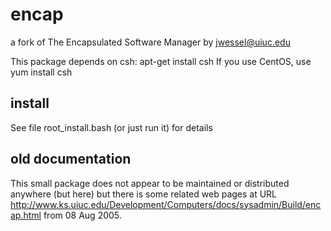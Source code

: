 # encap
a fork of The Encapsulated Software Manager by jwessel@uiuc.edu

This package depends on csh: apt-get install csh
If you use CentOS, use yum install csh

## install
See file root_install.bash (or just run it) for details

## old documentation
This small package does not appear to be maintained or distributed
anywhere (but here) but there is some related web pages at URL
http://www.ks.uiuc.edu/Development/Computers/docs/sysadmin/Build/encap.html
from 08 Aug 2005.

